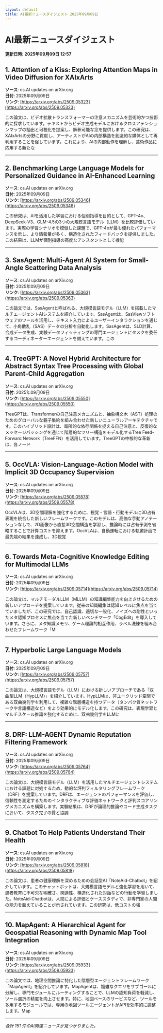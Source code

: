 ```yaml
---
layout: default
title: AI最新ニュースダイジェスト 2025年09月09日
---
```


# AI最新ニュースダイジェスト
**更新日時: 2025年09月09日 12:57**

## 1. Attention of a Kiss: Exploring Attention Maps in Video Diffusion for XAIxArts

**ソース**: cs.AI updates on arXiv.org  
**日付**: 2025年09月09日  
**リンク**: [https://arxiv.org/abs/2509.05323](https://arxiv.org/abs/2509.05323)  

この論文は、ビデオ拡散トランスフォーマーの注意メカニズムを芸術的かつ技術的に探求しています。テキストからビデオ生成モデルにおけるクロスアテンションマップの抽出と可視化を提案し、解釈可能な窓を提供します。この研究は、XAIxArtsの分野に貢献し、アーティストがAIの内部構造を創造的な媒体として再利用することを促しています。これにより、AIの内部動作を理解し、芸術作品に応用する新たな  

---

## 2. Benchmarking Large Language Models for Personalized Guidance in AI-Enhanced Learning

**ソース**: cs.AI updates on arXiv.org  
**日付**: 2025年09月09日  
**リンク**: [https://arxiv.org/abs/2509.05346](https://arxiv.org/abs/2509.05346)  

この研究は、AIを活用した学習における個別指導を目的として、GPT-4o、DeepSeek-V3、GLM-4.5の3つの大規模言語モデル（LLM）を比較評価しています。実際の学習シナリオを模倣した課題で、GPT-4oが最も優れたパフォーマンスを示し、より情報量が多く、構造化されたフィードバックを提供しました。この結果は、LLMが個別指導の高度なアシスタントとして機能  

---

## 3. SasAgent: Multi-Agent AI System for Small-Angle Scattering Data Analysis

**ソース**: cs.AI updates on arXiv.org  
**日付**: 2025年09月09日  
**リンク**: [https://arxiv.org/abs/2509.05363](https://arxiv.org/abs/2509.05363)  

この論文では、SasAgentと呼ばれる、大規模言語モデル（LLM）を搭載したマルチエージェントAIシステムを紹介しています。SasAgentは、SasViewソフトウェアのツールを活用し、テキスト入力によるユーザーインタラクションを通じて、小角散乱（SAS）データの分析を自動化します。SasAgentは、SLD計算、合成データ生成、実験データフィッティングの専門エージェントにタスクを委任するコーディネーターエージェントを備えています。この  

---

## 4. TreeGPT: A Novel Hybrid Architecture for Abstract Syntax Tree Processing with Global Parent-Child Aggregation

**ソース**: cs.AI updates on arXiv.org  
**日付**: 2025年09月09日  
**リンク**: [https://arxiv.org/abs/2509.05550](https://arxiv.org/abs/2509.05550)  

TreeGPTは、Transformerの自己注意メカニズムと、抽象構文木（AST）処理のためのグローバルな親子集約を組み合わせた新しいニューラルアーキテクチャです。このハイブリッド設計は、局所的な依存関係を捉える自己注意と、反復的なメッセージパッシングを通じて階層的なツリー構造をモデル化するTree Feed-Forward Network（TreeFFN）を活用しています。TreeGPTの中核的な革新は、各ノード  

---

## 5. OccVLA: Vision-Language-Action Model with Implicit 3D Occupancy Supervision

**ソース**: cs.AI updates on arXiv.org  
**日付**: 2025年09月09日  
**リンク**: [https://arxiv.org/abs/2509.05578](https://arxiv.org/abs/2509.05578)  

OccVLAは、3D空間理解を強化するために、視覚・言語・行動モデルに3D占有表現を統合した新しいフレームワークです。このモデルは、高価な手動アノテーションなしで、2D画像から直接3D空間構造を学習し、推論時には占有予測を省略することで計算コストを抑えます。OccVLAは、自動運転における軌道計画で最先端の結果を達成し、3D視覚  

---

## 6. Towards Meta-Cognitive Knowledge Editing for Multimodal LLMs

**ソース**: cs.AI updates on arXiv.org  
**日付**: 2025年09月09日  
**リンク**: [https://arxiv.org/abs/2509.05714](https://arxiv.org/abs/2509.05714)  

この論文は、マルチモーダルLLM（MLLM）の知識編集能力を向上させるための新しいアプローチを提案しています。従来の知識編集は認知レベルに焦点を当てていましたが、この研究では、自己認識、適切な一般化、ノイズへの耐性といったメタ認知プロセスに焦点を当てた新しいベンチマーク「CogEdit」を導入しています。さらに、メタ知識メモリ、ゲーム理論的相互作用、ラベル洗練を組み合わせたフレームワーク「M  

---

## 7. Hyperbolic Large Language Models

**ソース**: cs.AI updates on arXiv.org  
**日付**: 2025年09月09日  
**リンク**: [https://arxiv.org/abs/2509.05757](https://arxiv.org/abs/2509.05757)  

この論文は、大規模言語モデル（LLM）における新しいアプローチである「双曲型LLM（HypLLM）」を紹介しています。HypLLMは、非ユークリッド空間である双曲幾何学を利用して、複雑な階層構造を持つデータ（タンパク質ネットワークや言語構造など）をより効果的にモデル化します。この研究は、表現学習とマルチスケール推論を強化するために、双曲幾何学をLLMに  

---

## 8. DRF: LLM-AGENT Dynamic Reputation Filtering Framework

**ソース**: cs.AI updates on arXiv.org  
**日付**: 2025年09月09日  
**リンク**: [https://arxiv.org/abs/2509.05764](https://arxiv.org/abs/2509.05764)  

この論文は、大規模言語モデル（LLM）を活用したマルチエージェントシステムにおける課題に対処するため、動的な評判フィルタリングフレームワーク（DRF）を提案しています。DRFは、エージェントのパフォーマンスを評価し、信頼性を測定するためのインタラクティブな評価ネットワークと評判スコアリングメカニズムを構築します。実験結果は、DRFが論理的推論やコード生成タスクにおいて、タスク完了の質と協調  

---

## 9. Chatbot To Help Patients Understand Their Health

**ソース**: cs.AI updates on arXiv.org  
**日付**: 2025年09月09日  
**リンク**: [https://arxiv.org/abs/2509.05818](https://arxiv.org/abs/2509.05818)  

この論文は、患者の健康理解を深めるための会話型AI「NoteAid-Chatbot」を紹介しています。このチャットボットは、大規模言語モデルと強化学習を用いて、患者教育に不可欠な明確さ、関連性、構造化された対話などの行動を学習しました。NoteAid-Chatbotは、人間による評価とケーススタディで、非専門家の人間の能力を超えていることが示されています。この研究は、低コストの強  

---

## 10. MapAgent: A Hierarchical Agent for Geospatial Reasoning with Dynamic Map Tool Integration

**ソース**: cs.AI updates on arXiv.org  
**日付**: 2025年09月09日  
**リンク**: [https://arxiv.org/abs/2509.05933](https://arxiv.org/abs/2509.05933)  

この論文では、地理空間推論に特化した階層型エージェントフレームワーク「MapAgent」を紹介しています。MapAgentは、複雑なクエリをサブゴールに分解し、専門モジュールにルーティングすることで、LLMの認知負荷を軽減し、ツール選択の精度を向上させます。特に、地図ベースのサービスなど、ツールを多用するモジュールでは、専用の地図ツールエージェントがAPIを効率的に調整します。Map  

---

*合計 151 件のAI関連ニュースが見つかりました。*
